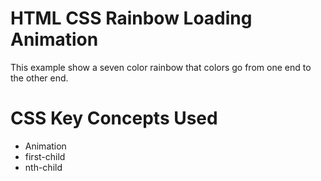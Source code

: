 # HTML CSS Rainbow Loading Animation

This example show a seven color rainbow that colors go from one end to the other end.

# CSS Key Concepts Used

* Animation
* first-child
* nth-child

